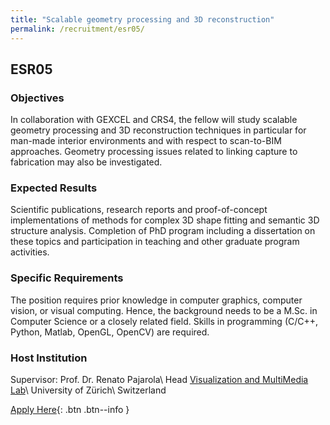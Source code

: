```yaml
---
title: "Scalable geometry processing and 3D reconstruction"
permalink: /recruitment/esr05/
---
```

## ESR05

### Objectives

In collaboration with GEXCEL and CRS4, the fellow will study scalable geometry processing and 3D reconstruction techniques in particular for man-made interior environments and with respect to scan-to-BIM approaches. Geometry processing issues related to linking capture to fabrication may also be investigated.

### Expected Results

Scientific publications, research reports and proof-of-concept implementations of methods for complex 3D shape fitting and semantic 3D structure analysis. Completion of PhD program including a dissertation on these topics and participation in teaching and other graduate program activities.

### Specific Requirements

The position requires prior knowledge in computer graphics, computer vision, or visual computing. Hence, the background needs to be a M.Sc. in Computer Science or a closely related field. Skills in programming (C/C++, Python, Matlab, OpenGL, OpenCV) are required.

### Host Institution

Supervisor: Prof. Dr. Renato Pajarola\\
Head [Visualization and MultiMedia Lab](http://www.ifi.uzh.ch/vmml/)\\
University of Zürich\\
Switzerland

[Apply Here](/recruitment/apply/){: .btn .btn--info }